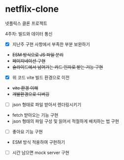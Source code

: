 # netflix-clone
넷플릭스 클론 프로젝트

4주차: 빌드와 데이터 통신

- [x] 지난주 구현 사항에서 부족한 부분 보완하기
* ~~ESM 방식으로 JS 파일 분리~~
* ~~페이지네이션 구현~~
* ~~슬라이드에서 넘어가는 카드 인자로 받는 기능 구현~~

- [x] 위 코드 vite 빌드 환경으로 이전
* ~~vite 환경 이해~~
* ~~개발환경으로 디버깅~~

- [ ] json 형태로 파일 받아서 렌더링시키기
* fetch 받아오는 기능 구현
* json 형태의 파일 구성 및 읽어서 적절하게 배치하는 법 구현

- [ ] 좋아요 기능 구현
* ESM 방식 적용하여 구현하기

- [ ] 시간 남으면 mock server 구현
